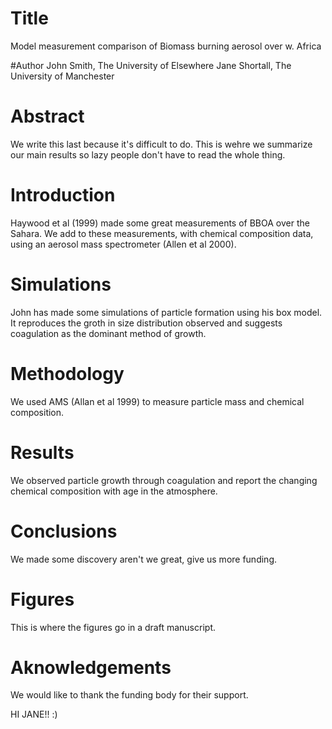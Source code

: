 # Title
Model measurement comparison of Biomass burning aerosol over w. Africa


#Author
John Smith, The University of Elsewhere
Jane Shortall, The University of Manchester

# Abstract
We write this last because it's difficult to do. This is wehre we summarize our main results so lazy people don't have to read the whole thing. 

# Introduction
Haywood et al (1999) made some great measurements of BBOA over the Sahara.
We add to these measurements, with chemical composition data, using an aerosol mass spectrometer (Allen et al 2000).

# Simulations
John has made some simulations of particle formation using his box model. It reproduces the groth in size distribution observed and suggests coagulation as the dominant method of growth.

# Methodology
We used AMS (Allan et al 1999) to measure particle mass and chemical composition.

# Results
We observed particle growth through coagulation and report the changing chemical composition with age in the atmosphere. 

# Conclusions 
We made some discovery aren't we great, give us more funding.

# Figures
This is where the figures go in a draft manuscript.

# Aknowledgements
We would like to thank the funding body for their support.

HI JANE!! :)